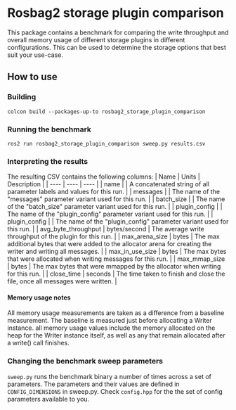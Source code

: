 # Rosbag2 storage plugin comparison

This package contains a benchmark for comparing the write throughput and overall memory
usage of different storage plugins in different configurations. This can be used to determine
the storage options that best suit your use-case.

## How to use

### Building

```
colcon build --packages-up-to rosbag2_storage_plugin_comparison
```

### Running the benchmark
```
ros2 run rosbag2_storage_plugin_comparison sweep.py results.csv
```

### Interpreting the results

The resulting CSV contains the following columns:
| Name | Units | Description |
| ---- | ---- | ---- |
| name |      | A concatenated string of all parameter labels and values for this run. |
| messages |     | The name of the "messages" parameter variant used for this run. |
| batch_size |    |  The name of the "batch_size" parameter variant used for this run. |
| plugin_config |    |  The name of the "plugin_config" parameter variant used for this run. |
| plugin_config |    |  The name of the "plugin_config" parameter variant used for this run. |
| avg_byte_throughput | bytes/second | The average write throughput of the plugin for this run. |
| max_arena_size | bytes | The max additional bytes that were added to the allocator arena for creating the writer and writing all messages. |
| max_in_use_size | bytes | The max bytes that were allocated when writing messages for this run. |
| max_mmap_size | bytes | The max bytes that were mmapped by the allocator when writing for this run. |
| close_time | seconds | The time taken to finish and close the file, once all messages were written. |

#### Memory usage notes

All memory usage measurements are taken as a difference from a baseline measurement. The baseline
is measured just before allocating a Writer instance. all memory usage values include the memory allocated
on the heap for the Writer instance itself, as well as any that remain allocated after a write() call
finishes.

### Changing the benchmark sweep parameters

`sweep.py` runs the benchmark binary a number of times across a set of parameters. The parameters
and their values are defined in `CONFIG_DIMENSIONS` in sweep.py. Check `config.hpp` for the the set
of config parameters available to you.
